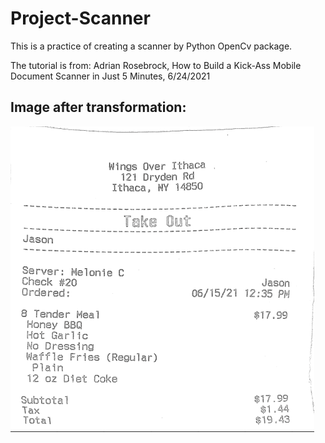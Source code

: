 # Project-Scanner

This is a practice of creating a scanner by Python OpenCv package.

The tutorial is from: Adrian Rosebrock, How to Build a Kick-Ass Mobile Document Scanner in Just 5 Minutes, 6/24/2021

Image after transformation:
---------------------------------------------------------------------------------------------------------

![alt text](https://github.com/Jasonya/Project-Scanner/blob/main/Scanner/images/Screen%20Shot%202021-06-24%20at%2016.02.21.png)
